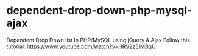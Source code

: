 # dependent-drop-down-php-mysql-ajax
Dependent Drop Down list In PHP/MySQL using jQuery &amp; Ajax
Follow this tutorial: https://www.youtube.com/watch?v=HRV2zEIMBqU
